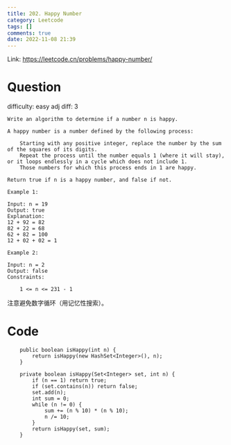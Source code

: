 ```yaml
---
title: 202. Happy Number
category: Leetcode
tags: []
comments: true
date: 2022-11-08 21:39
---
```



Link: https://leetcode.cn/problems/happy-number/

# Question

difficulty: easy
adj diff: 3

    Write an algorithm to determine if a number n is happy.

    A happy number is a number defined by the following process:

    	Starting with any positive integer, replace the number by the sum of the squares of its digits.
    	Repeat the process until the number equals 1 (where it will stay), or it loops endlessly in a cycle which does not include 1.
    	Those numbers for which this process ends in 1 are happy.

    Return true if n is a happy number, and false if not.

    Example 1:

    Input: n = 19
    Output: true
    Explanation:
    12 + 92 = 82
    82 + 22 = 68
    62 + 82 = 100
    12 + 02 + 02 = 1

    Example 2:

    Input: n = 2
    Output: false
    Constraints:

    	1 <= n <= 231 - 1

注意避免数字循环（用记忆性搜索）。

# Code

```
    public boolean isHappy(int n) {
        return isHappy(new HashSet<Integer>(), n);
    }

    private boolean isHappy(Set<Integer> set, int n) {
        if (n == 1) return true;
        if (set.contains(n)) return false;
        set.add(n);
        int sum = 0;
        while (n != 0) {
            sum += (n % 10) * (n % 10);
            n /= 10;
        }
        return isHappy(set, sum);
    }
```
